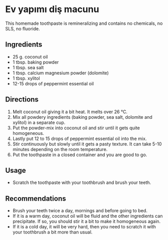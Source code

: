 # Ev yapımı diş macunu

This homemade toothpaste is remineralizing and contains no chemicals, no SLS, no fluoride.

## Ingredients

 - 25 g. coconut oil
 - 1 tbsp. baking powder
 - 1 tbsp. sea salt
 - 1 tbsp. calcium magnesium powder (dolomite)
 - 1 tbsp. xylitol
 - 12-15 drops of peppermint essential oil
 
## Directions

 1. Melt coconut oil giving it a bit heat. It melts over 26 °C.
 2. Mix all powdery ingredients (baking powder, sea salt, dolomite and xylitol) in a separate cup.
 3. Put the powder-mix into coconut oil and stir until it gets quite homogeneous.
 4. Lastly put 12 to 15 drops of peppermint essential oil into the mix.
 5. Stir continuously but slowly until it gets a pasty texture. It can take 5-10 minutes depending on the room 
temperature.
 6. Put the toothpaste in a closed container and you are good to go.
 
## Usage
 
 - Scratch the toothpaste with your toothbrush and brush your teeth.

## Recommendations

 - Brush your teeth twice a day, mornings and before going to bed.
 - If it is a warm day, coconut oil will be fluid and the other ingredients can precipitate. If so, you should stir it a
bit to make it homogeneous again.
 - If it is a cold day, it will be very hard, then you need to scratch it with your toothbrush a bit more than usual.
